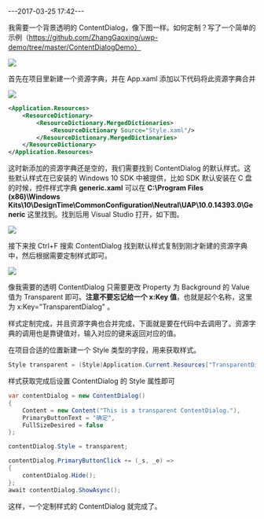 ---2017-03-25 17:42---

我需要一个背景透明的 ContentDialog，像下图一样。如何定制？写了一个简单的示例（https://github.com/ZhangGaoxing/uwp-demo/tree/master/ContentDialogDemo）

![](http://blogres.zhangyue.xin/18-2-13/30463496.jpg)

首先在项目里新建一个资源字典，并在 App.xaml 添加以下代码将此资源字典合并

![](http://blogres.zhangyue.xin/18-2-13/1075978.jpg)

```xml
<Application.Resources>
    <ResourceDictionary>
        <ResourceDictionary.MergedDictionaries>
            <ResourceDictionary Source="Style.xaml"/>
        </ResourceDictionary.MergedDictionaries>
    </ResourceDictionary>
</Application.Resources>
```

这时新添加的资源字典还是空的，我们需要找到 ContentDialog 的默认样式。这些默认样式在已安装的 Windows 10 SDK 中被提供，比如 SDK 默认安装在 C 盘的时候，控件样式字典 **generic.xaml** 可以在 **C:\Program Files (x86)\Windows Kits\10\DesignTime\CommonConfiguration\Neutral\UAP\10.0.14393.0\Generic** 这里找到。找到后用 Visual Studio 打开，如下图。

![](http://blogres.zhangyue.xin/18-2-13/44832789.jpg)

接下来按 Ctrl+F 搜索 ContentDialog 找到默认样式复制到刚才新建的资源字典中，然后根据需要定制样式即可。

![](http://blogres.zhangyue.xin/18-2-13/82383036.jpg)

像我需要的透明 ContentDialog 只需要更改 Property 为 Background 的 Value 值为 Transparent 即可。**注意不要忘记给一个 x:Key 值**，也就是起个名称，这里为 x:Key="TransparentDialog" 。


样式定制完成，并且资源字典也合并完成，下面就是要在代码中去调用了。资源字典的调用也是靠键值对，输入对应的键来返回对应的值。

在项目合适的位置新建一个 Style 类型的字段，用来获取样式。

```c#
Style transparent = (Style)Application.Current.Resources["TransparentDialog"];
```

样式获取完成后设置 ContentDialog 的 Style 属性即可

```c#
var contentDialog = new ContentDialog()
{
    Content = new Content("This is a transparent ContentDialog."),
    PrimaryButtonText = "确定",
    FullSizeDesired = false
};

contentDialog.Style = transparent;

contentDialog.PrimaryButtonClick += (_s, _e) =>
{
    contentDialog.Hide();
};
await contentDialog.ShowAsync();
```

这样，一个定制样式的 ContentDialog 就完成了。
